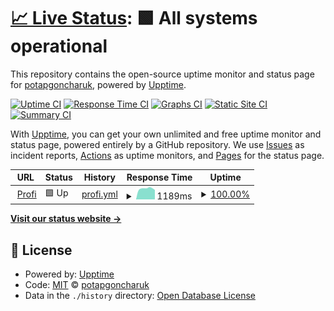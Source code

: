 # [📈 Live Status](https://potapgoncharuk.github.io/profimon): <!--live status--> **🟩 All systems operational**

This repository contains the open-source uptime monitor and status page for [potapgoncharuk](https://potapgoncharuk.github.io/profimon), powered by [Upptime](https://github.com/upptime/upptime).

[![Uptime CI](https://github.com/potapgoncharuk/profimon/workflows/Uptime%20CI/badge.svg)](https://github.com/potapgoncharuk/profimon/actions?query=workflow%3A%22Uptime+CI%22)
[![Response Time CI](https://github.com/potapgoncharuk/profimon/workflows/Response%20Time%20CI/badge.svg)](https://github.com/potapgoncharuk/profimon/actions?query=workflow%3A%22Response+Time+CI%22)
[![Graphs CI](https://github.com/potapgoncharuk/profimon/workflows/Graphs%20CI/badge.svg)](https://github.com/potapgoncharuk/profimon/actions?query=workflow%3A%22Graphs+CI%22)
[![Static Site CI](https://github.com/potapgoncharuk/profimon/workflows/Static%20Site%20CI/badge.svg)](https://github.com/potapgoncharuk/profimon/actions?query=workflow%3A%22Static+Site+CI%22)
[![Summary CI](https://github.com/potapgoncharuk/profimon/workflows/Summary%20CI/badge.svg)](https://github.com/potapgoncharuk/profimon/actions?query=workflow%3A%22Summary+CI%22)

With [Upptime](https://upptime.js.org), you can get your own unlimited and free uptime monitor and status page, powered entirely by a GitHub repository. We use [Issues](https://github.com/potapgoncharuk/profimon/issues) as incident reports, [Actions](https://github.com/potapgoncharuk/profimon/actions) as uptime monitors, and [Pages](https://potapgoncharuk.github.io/profimon) for the status page.

<!--start: status pages-->
<!-- This summary is generated by Upptime (https://github.com/upptime/upptime) -->
<!-- Do not edit this manually, your changes will be overwritten -->
<!-- prettier-ignore -->
| URL | Status | History | Response Time | Uptime |
| --- | ------ | ------- | ------------- | ------ |
| <img alt="" src="https://icons.duckduckgo.com/ip3/profi-store.shop.ico" height="13"> [Profi](https://profi-store.shop/) | 🟩 Up | [profi.yml](https://github.com/potapgoncharuk/profimon/commits/HEAD/history/profi.yml) | <details><summary><img alt="Response time graph" src="./graphs/profi/response-time-week.png" height="20"> 1189ms</summary><br><a href="https://potapgoncharuk.github.io/profimon/history/profi"><img alt="Response time 1881" src="https://img.shields.io/endpoint?url=https%3A%2F%2Fraw.githubusercontent.com%2Fpotapgoncharuk%2Fprofimon%2FHEAD%2Fapi%2Fprofi%2Fresponse-time.json"></a><br><a href="https://potapgoncharuk.github.io/profimon/history/profi"><img alt="24-hour response time 1041" src="https://img.shields.io/endpoint?url=https%3A%2F%2Fraw.githubusercontent.com%2Fpotapgoncharuk%2Fprofimon%2FHEAD%2Fapi%2Fprofi%2Fresponse-time-day.json"></a><br><a href="https://potapgoncharuk.github.io/profimon/history/profi"><img alt="7-day response time 1189" src="https://img.shields.io/endpoint?url=https%3A%2F%2Fraw.githubusercontent.com%2Fpotapgoncharuk%2Fprofimon%2FHEAD%2Fapi%2Fprofi%2Fresponse-time-week.json"></a><br><a href="https://potapgoncharuk.github.io/profimon/history/profi"><img alt="30-day response time 1279" src="https://img.shields.io/endpoint?url=https%3A%2F%2Fraw.githubusercontent.com%2Fpotapgoncharuk%2Fprofimon%2FHEAD%2Fapi%2Fprofi%2Fresponse-time-month.json"></a><br><a href="https://potapgoncharuk.github.io/profimon/history/profi"><img alt="1-year response time 1735" src="https://img.shields.io/endpoint?url=https%3A%2F%2Fraw.githubusercontent.com%2Fpotapgoncharuk%2Fprofimon%2FHEAD%2Fapi%2Fprofi%2Fresponse-time-year.json"></a></details> | <details><summary><a href="https://potapgoncharuk.github.io/profimon/history/profi">100.00%</a></summary><a href="https://potapgoncharuk.github.io/profimon/history/profi"><img alt="All-time uptime 99.96%" src="https://img.shields.io/endpoint?url=https%3A%2F%2Fraw.githubusercontent.com%2Fpotapgoncharuk%2Fprofimon%2FHEAD%2Fapi%2Fprofi%2Fuptime.json"></a><br><a href="https://potapgoncharuk.github.io/profimon/history/profi"><img alt="24-hour uptime 100.00%" src="https://img.shields.io/endpoint?url=https%3A%2F%2Fraw.githubusercontent.com%2Fpotapgoncharuk%2Fprofimon%2FHEAD%2Fapi%2Fprofi%2Fuptime-day.json"></a><br><a href="https://potapgoncharuk.github.io/profimon/history/profi"><img alt="7-day uptime 100.00%" src="https://img.shields.io/endpoint?url=https%3A%2F%2Fraw.githubusercontent.com%2Fpotapgoncharuk%2Fprofimon%2FHEAD%2Fapi%2Fprofi%2Fuptime-week.json"></a><br><a href="https://potapgoncharuk.github.io/profimon/history/profi"><img alt="30-day uptime 100.00%" src="https://img.shields.io/endpoint?url=https%3A%2F%2Fraw.githubusercontent.com%2Fpotapgoncharuk%2Fprofimon%2FHEAD%2Fapi%2Fprofi%2Fuptime-month.json"></a><br><a href="https://potapgoncharuk.github.io/profimon/history/profi"><img alt="1-year uptime 99.98%" src="https://img.shields.io/endpoint?url=https%3A%2F%2Fraw.githubusercontent.com%2Fpotapgoncharuk%2Fprofimon%2FHEAD%2Fapi%2Fprofi%2Fuptime-year.json"></a></details>

<!--end: status pages-->

[**Visit our status website →**](https://potapgoncharuk.github.io/profimon)

## 📄 License

- Powered by: [Upptime](https://github.com/upptime/upptime)
- Code: [MIT](./LICENSE) © [potapgoncharuk](https://potapgoncharuk.github.io/profimon)
- Data in the `./history` directory: [Open Database License](https://opendatacommons.org/licenses/odbl/1-0/)
